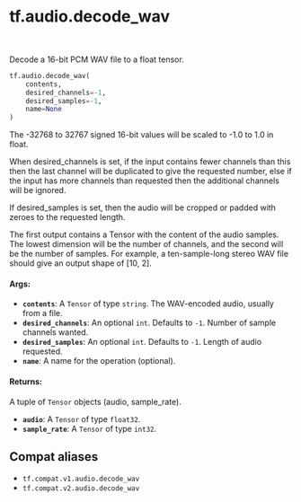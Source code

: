 <div itemscope itemtype="http://developers.google.com/ReferenceObject">
<meta itemprop="name" content="tf.audio.decode_wav" />
<meta itemprop="path" content="Stable" />
</div>

# tf.audio.decode_wav

<!-- Insert buttons and diff -->

<table class="tfo-notebook-buttons tfo-api" align="left">
</table>



Decode a 16-bit PCM WAV file to a float tensor.

``` python
tf.audio.decode_wav(
    contents,
    desired_channels=-1,
    desired_samples=-1,
    name=None
)
```



<!-- Placeholder for "Used in" -->

The -32768 to 32767 signed 16-bit values will be scaled to -1.0 to 1.0 in float.

When desired_channels is set, if the input contains fewer channels than this
then the last channel will be duplicated to give the requested number, else if
the input has more channels than requested then the additional channels will be
ignored.

If desired_samples is set, then the audio will be cropped or padded with zeroes
to the requested length.

The first output contains a Tensor with the content of the audio samples. The
lowest dimension will be the number of channels, and the second will be the
number of samples. For example, a ten-sample-long stereo WAV file should give an
output shape of [10, 2].

#### Args:


* <b>`contents`</b>: A `Tensor` of type `string`.
  The WAV-encoded audio, usually from a file.
* <b>`desired_channels`</b>: An optional `int`. Defaults to `-1`.
  Number of sample channels wanted.
* <b>`desired_samples`</b>: An optional `int`. Defaults to `-1`.
  Length of audio requested.
* <b>`name`</b>: A name for the operation (optional).


#### Returns:

A tuple of `Tensor` objects (audio, sample_rate).


* <b>`audio`</b>: A `Tensor` of type `float32`.
* <b>`sample_rate`</b>: A `Tensor` of type `int32`.

## Compat aliases

* `tf.compat.v1.audio.decode_wav`
* `tf.compat.v2.audio.decode_wav`


